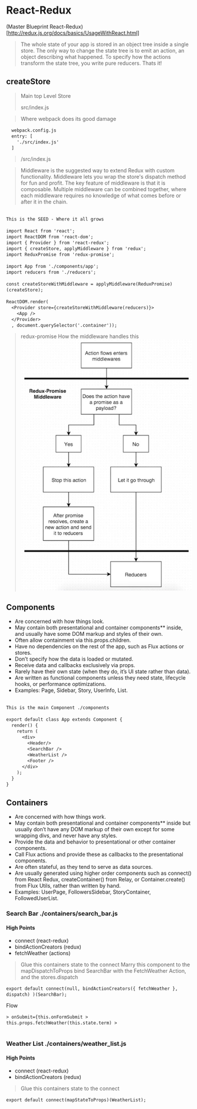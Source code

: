 # React-Redux

(Master Blueprint React-Redux) [http://redux.js.org/docs/basics/UsageWithReact.html]

> The whole state of your app is stored in an object tree inside a single store.
> The only way to change the state tree is to emit an action, an object describing what happened.
> To specify how the actions transform the state tree, you write pure reducers. Thats it!

## createStore

>
>
> Main top Level Store
>
>
> src/index.js 

> Where webpack does its good damage
```
  webpack.config.js
  entry: [
    './src/index.js'
  ]
```

> /src/index.js

>Middleware is the suggested way to extend Redux with custom functionality. 
>Middleware lets you wrap the store's dispatch method for fun and profit. The key feature of middleware is that it is composable. 
> Multiple middleware can be combined together, where each middleware requires no knowledge of what comes before or after it in the chain.

```

This is the SEED - Where it all grows 

import React from 'react';
import ReactDOM from 'react-dom';
import { Provider } from 'react-redux';
import { createStore, applyMiddleware } from 'redux';
import ReduxPromise from 'redux-promise';

import App from './components/app';
import reducers from './reducers';

const createStoreWithMiddleware = applyMiddleware(ReduxPromise)(createStore);

ReactDOM.render(
  <Provider store={createStoreWithMiddleware(reducers)}>
    <App />
  </Provider>
  , document.querySelector('.container'));

```

> redux-promise 
> How the middleware handles this
![alt text](https://raw.githubusercontent.com/mallond/robovacations/master/images/redux-promise.jpg "Jude Law Robot Vacations")


## Components

- Are concerned with how things look.
- May contain both presentational and container components** inside, and usually have some DOM markup and styles of their own.
- Often allow containment via this.props.children.
- Have no dependencies on the rest of the app, such as Flux actions or stores.
- Don’t specify how the data is loaded or mutated.
- Receive data and callbacks exclusively via props.
- Rarely have their own state (when they do, it’s UI state rather than data).
- Are written as functional components unless they need state, lifecycle hooks, or performance optimizations.
- Examples: Page, Sidebar, Story, UserInfo, List.

```

This is the main Component ./components

export default class App extends Component {
  render() {
    return (
      <div>
        <Header/>
        <SearchBar />
        <WeatherList />
        <Footer />
      </div>
    );
  }
}

```

## Containers

- Are concerned with how things work.
- May contain both presentational and container components** inside but usually don’t have any DOM markup of their own except for some wrapping divs, and never have any styles.
- Provide the data and behavior to presentational or other container components.
- Call Flux actions and provide these as callbacks to the presentational components.
- Are often stateful, as they tend to serve as data sources.
- Are usually generated using higher order components such as connect() from React Redux, createContainer() from Relay, or Container.create() from Flux Utils, rather than written by hand.
- Examples: UserPage, FollowersSidebar, StoryContainer, FollowedUserList.


### Search Bar ./containers/search_bar.js

#### High Points

- connect (react-redux)
- bindActionCreators (redux)
- fetchWeather (actions)

> Glue this containers state to the connect
> Marry this component to the mapDispatchToProps
> bind SearchBar with the FetchWeather Action, and the stores.dispatch
```
export default connect(null, bindActionCreators({ fetchWeather }, dispatch) )(SearchBar);

```

Flow

```
> onSubmit={this.onFormSubmit > this.props.fetchWeather(this.state.term) > 
          
```

### Weather List ./containers/weather_list.js

#### High Points

- connect (react-redux)
- bindActionCreators (redux)

> Glue this containers state to the connect 
```
export default connect(mapStateToProps)(WeatherList);
```
